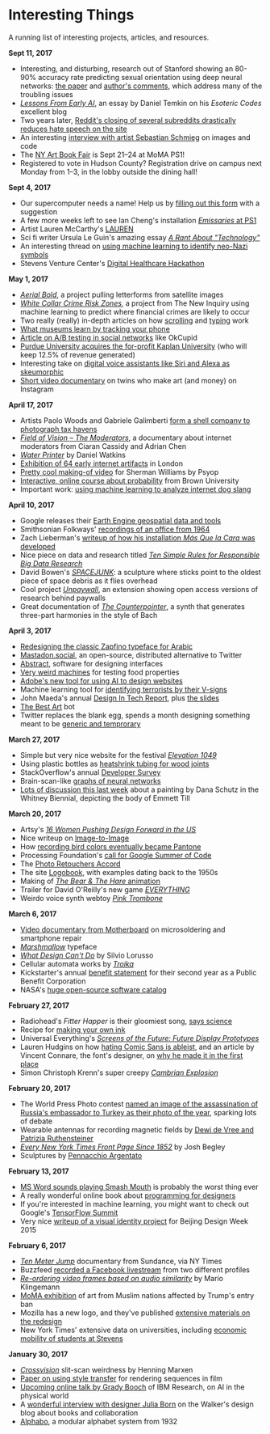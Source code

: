 # Interesting Things

A running list of interesting projects, articles, and resources.

**Sept 11, 2017**  

* Interesting, and disturbing, research out of Stanford showing an 80-90% accuracy rate predicting sexual orientation using deep neural networks: [the paper](https://osf.io/zn79k/) and [author's comments](https://docs.google.com/document/d/11oGZ1Ke3wK9E3BtOFfGfUQuuaSMR8AO2WfWH3aVke6U/preview), which address many of the troubling issues  
* [*Lessons From Early AI*](http://esoteric.codes/post/162280173308/lessons-from-early-ai-on-cognition-and-reasoning), an essay by Daniel Temkin on his *Esoteric Codes* excellent blog  
* Two years later, [Reddit's closing of several subreddits drastically reduces hate speech on the site](http://comp.social.gatech.edu/papers/cscw18-chand-hate.pdf)  
* An interesting [interview with artist Sebastian Schmieg](https://unthinking.photography/themes/machine-vision/the-politics-of-image-search-a-conversation-with-sebastian-schmieg-part-ii) on images and code  
* The [NY Art Book Fair](http://nyartbookfair.com/) is Sept 21–24 at MoMA PS1!  
* Registered to vote in Hudson County? Registration drive on campus next Monday from 1–3, in the lobby outside the dining hall!  

**Sept 4, 2017**  

* Our supercomputer needs a name! Help us by [filling out this form](https://goo.gl/forms/6YoQ7YQlZhSw4Lsl1) with a suggestion  
* A few more weeks left to see Ian Cheng's installation [*Emissaries* at PS1](http://iancheng.com/#simulations)  
* Artist Lauren McCarthy's [LAUREN](http://www.creativeapplications.net/webapp/lauren-smart-human-home-intelligence/)  
* Sci fi writer Ursula Le Guin's amazing essay [*A Rant About "Technology"*](http://www.ursulakleguin.com/Note-Technology.html)  
* An interesting thread on [using machine learning to identify neo-Nazi symbols](https://twitter.com/emilymaxima/status/905445894866124801)  
* Stevens Venture Center's [Digital Healthcare Hackathon](https://www.stevens.edu/research-entrepreneurship/stevens-venture-center/about/events/digital-healthcare-hackathon)  

**May 1, 2017**  

* [*Aerial Bold*](http://type.aerial-bold.com/data/), a project pulling letterforms from satellite images  
* [*White Collar Crime Risk Zones*](https://whitecollar.thenewinquiry.com), a project from The New Inquiry using machine learning to predict where financial crimes are likely to occur  
* Two really (really) in-depth articles on how [scrolling](https://pavelfatin.com/scrolling-with-pleasure/) and [typing](https://pavelfatin.com/typing-with-pleasure/) work  
* [What museums learn by tracking your phone](http://www.gizmodo.co.uk/2017/04/exclusive-heres-what-museums-learn-by-tracking-your-phone/)  
* [Article on A/B testing in social networks](https://tech.okcupid.com/the-pitfalls-of-a-b-testing-in-social-networks/) like OkCupid  
* [Purdue University acquires the for-profit Kaplan University](https://www.washingtonpost.com/news/grade-point/wp/2017/04/27/purdue-acquires-for-profit-kaplan-university) (who will keep 12.5% of revenue generated)  
* Interesting take on [digital voice assistants like Siri and Alexa as skeumorphic](https://uxdesign.cc/the-new-skeuomorphism-is-in-your-voice-assistant-3b14a6553a0e)  
* [Short video documentary](https://www.youtube.com/watch?v=WzI8e8zc_Vo) on twins who make art (and money) on Instagram  

**April 17, 2017**  

* Artists Paolo Woods and Gabriele Galimberti [form a shell company to photograph tax havens](https://hyperallergic.com/370843/artists-form-shell-company-to-visit-and-photograph-tax-havens/)  
* [*Field of Vision – The Moderators*](https://vimeo.com/213152344), a documentary about internet moderators from Ciaran Cassidy and Adrian Chen  
* [*Water Printer*](http://neural.it/2017/04/water-printer-description/) by Daniel Watkins  
* [Exhibition of 64 early internet artifacts](https://hyperallergic.com/371282/64-highlights-of-the-internets-early-years-from-the-first-webcam-to-a-net-art-gallery/) in London  
* [Pretty cool making-of video](https://www.facebook.com/plugins/video.php?href=https%3A%2F%2Fwww.facebook.com%2Fpsyop%2Fvideos%2Fvb.7539924726%2F10155172385954727%2F%3Ftype%3D3) for Sherman Williams by Psyop  
* [Interactive, online course about probability](http://students.brown.edu/seeing-theory/basic-probability/index.html#first) from Brown University  
* Important work: [using machine learning to analyze internet dog slang](http://gutterstats.com/2017/04/16/pupper2vec-analysing-internet-dog-slang-with-machine-learning/)  

**April 10, 2017**  

* Google releases their [Earth Engine geospatial data and tools](https://www.youtube.com/watch?v=M2OFaYmsvoE&list=WL&index=124)  
* Smithsonian Folkways' [recordings of an office from 1964](http://www.folkways.si.edu/sounds-of-the-office/album/smithsonian)  
* Zach Lieberman's [writeup of how his installation *Más Que la Cara* was developed](https://medium.com/@zachlieberman/m%C3%A1s-que-la-cara-overview-48331a0202c0)  
* Nice piece on data and research titled [*Ten Simple Rules for Responsible Big Data Research*](http://journals.plos.org/ploscompbiol/article?id=10.1371/journal.pcbi.1005399)  
* David Bowen's [*SPACEJUNK*](http://www.dwbowen.com/spacejunk/): a sculpture where sticks point to the oldest piece of space debris as it flies overhead  
* Cool project [*Unpaywall*](http://blogs.lse.ac.uk/impactofsocialsciences/2017/04/04/announcing-unpaywall-unlocking-openaccess-versions-of-paywalled-research-articles-as-you-browse/), an extension showing open access versions of research behind paywalls  
* Great documentation of [*The Counterpointer*](http://www.luisapereira.net/projects/project/the-counterpointer-III/), a synth that generates three-part harmonies in the style of Bach  



**April 3, 2017**  

* [Redesigning the classic Zapfino typeface for Arabic](https://www.fastcodesign.com/3042235/how-to-redesign-an-iconic-typeface-for-arabic)  
* [Mastadon.social](https://mastodon.social/about), an open-source, distributed alternative to Twitter  
* [Abstract](https://www.abstractapp.com/), software for designing interfaces  
* [Very weird machines](http://www.cooksscience.com/articles/story/the-very-weird-world-of-highly-specialized-food-testing-machines/) for testing food properties  
* [Adobe's new tool for using AI to design websites](https://www.fastcodesign.com/3068884/adobe-is-building-an-ai-to-automate-web-design-should-you-worry)  
* Machine learning tool for [identifying terrorists by their V-signs](https://www.technologyreview.com/s/600971/machine-learning-algorithm-aims-to-identify-terrorists-using-the-v-signs-they-make/)  
* John Maeda's annual [Design In Tech Report](https://designintechreport.wordpress.com/2017/03/12/design-in-tech-report-2017-video/), plus [the slides](https://designintechreport.files.wordpress.com/2017/03/dit-2017-1-0-2-sunday-compressed.pdf)  
* [The Best Art](http://nicole.pizza/the-best-art/) bot  
* Twitter replaces the blank egg, spends a month designing something meant to be [generic and temprorary](https://www.fastcodesign.com/90107712/inside-twitterand8217s-obsessive-quest-to-ditch-the-egg)  

**March 27, 2017**

* Simple but very nice website for the festival [*Elevation 1049*](https://www.elevation1049.org/en/gstaad/)  
* Using plastic bottles as [heatshrink tubing for wood joints](https://vimeo.com/172330337)  
* StackOverflow's annual [Developer Survey](https://stackoverflow.com/insights/survey/2017/)  
* Brain-scan-like [graphs of neural networks](http://www.wired.co.uk/gallery/machine-learning-graphcore-pictures-inside-ai)  
* [Lots of discussion this last week](https://www.theguardian.com/artanddesign/2017/mar/21/whitney-biennial-emmett-till-painting-dana-schutz) about a painting by Dana Schutz in the Whitney Biennial, depicting the body of Emmett Till  

**March 20, 2017**  

* Artsy's [*16 Women Pushing Design Forward in the US*](https://www.artsy.net/article/artsy-editorial-16-women-pushing-design-forward-united-states)  
* Nice writeup on [Image-to-Image](https://affinelayer.com/pixsrv/)  
* How [recording bird colors eventually became Pantone](http://hyperallergic.com/283388/the-bird-based-color-system-that-eventually-became-pantone/)  
* Processing Foundation's [call for Google Summer of Code](https://summerofcode.withgoogle.com/organizations/4962961559912448/)  
* The [Photo Retouchers Accord](http://www.retouchersaccord.com/)  
* The site [Logobook](https://www.creativereview.co.uk/new-website-logobook-archives-logos-going-back-50s/), with examples dating back to the 1950s  
* Making of [*The Bear & The Hare* animation](https://vimeo.com/78254514)  
* Trailer for David O'Reilly's new game [*EVERYTHING*](https://www.youtube.com/watch?v=JYHp8LwBUzo&feature=youtu.be)  
* Weirdo voice synth webtoy [*Pink Trombone*](http://www.dood.al/pinktrombone)  

**March 6, 2017**

* [Video documentary from Motherboard](https://motherboard.vice.com/en_us/article/watch-the-master-microfixer-jessa-jones-at-work) on microsoldering and smartphone repair  
* [*Marshmallow*](https://positype.com/marshmallow/) typeface  
* [*What Design Can't Do*](http://networkcultures.org/entreprecariat/what-design-cant-do/) by Silvio Lorusso  
* Cellular automata works by [*Troika*](http://www.creativeapplications.net/objects/trickle-down-aesthetics-cellular-automata-in-recent-works-by-troika/)  
* Kickstarter's annual [benefit statement](https://www.kickstarter.com/year/2016/benefit-statement?ref=email_announcement) for their second year as a Public Benefit Corporation  
* NASA's [huge open-source software catalog](https://software.nasa.gov)  

**February 27, 2017**

* Radiohead's *Fitter Happer* is their gloomiest song, [says science](http://rcharlie.com/2017-02-16-fitteR-happieR/)  
* Recipe for [making your own ink](http://recipes.hypotheses.org/8935)  
* Universal Everything's [*Screens of the Future: Future Display Prototypes*](http://universaleverything.com/projects/screens-of-the-future/)  
* Lauren Hudgins on how [hating Comic Sans is ableist](https://theestablishment.co/hating-comic-sans-is-ableist-bc4a4de87093#.f7kxjs258), and an article by Vincent Connare, the font's designer, on [why he made it in the first place](http://www.connare.com/whycomic.htm)  
* Simon Christoph Krenn's super creepy [*Cambrian Explosion*](https://vimeo.com/200373210?ref=fb-share)  

**February 20, 2017**

* The World Press Photo contest [named an image of the assassination of Russia's embassador to Turkey as their photo of the year](https://lens.blogs.nytimes.com/2017/02/13/the-worlds-best-photo-world-press-awards/?smid=tw-share), sparking lots of debate  
* Wearable antennas for recording magnetic fields by [Dewi de Vree and Patrizia Ruthensteiner](http://neural.it/2017/02/magnetoceptia-audio-rituals-with-wearable-antennas/)  
* [*Every New York Times Front Page Since 1852*](https://vimeo.com/204951759) by Josh Begley  
* Sculptures by [Pennacchio Argentato](http://www.pennacchioargentato.com/)  

**February 13, 2017**  

* [MS Word sounds playing Smash Mouth](https://www.youtube.com/watch?v=ahXQ7e8w7mQ) is probably the worst thing ever  
* A really wonderful online book about [programming for designers](https://programmingdesignsystems.com/introduction/)  
* If you're interested in machine learning, you might want to check out Google's [TensorFlow Summit](https://events.withgoogle.com/tensorflow-dev-summit/watch-the-videos/#content)  
* Very nice [writeup of a visual identity project](http://lava.nl/projects/bjdw) for Beijing Design Week 2015  

**February 6, 2017**  

* [*Ten Meter Jump*](https://www.nytimes.com/video/opinion/100000004882589/ten-meter-tower.html) documentary from Sundance, via NY Times  
* Buzzfeed [recorded a Facebook livestream](https://www.buzzfeed.com/lamvo/this-is-what-facebooks-filter-bubble-actually-looks-like?utm_term=.ucgdPPv4e#.sa1900J3y) from two different profiles  
* [*Re-ordering video frames based on audio similarity*](https://www.youtube.com/watch?v=sb6yXR0ndFI) by Mario Klingemann  
* [MoMA exhibition](https://www.nytimes.com/2017/02/03/arts/design/moma-protests-trump-entry-ban-with-work-by-artists-from-muslim-nations.html) of art from Muslim nations affected by Trump's entry ban  
* Mozilla has a new logo, and they've published [extensive materials on the redesign](https://blog.mozilla.org/opendesign/now-for-the-fun-part/)  
* New York Times' extensive data on universities, including [economic mobility of students at Stevens](https://www.nytimes.com/interactive/projects/college-mobility/stevens-institute-of-technology)  


**January 30, 2017**

* [*Crossvision*](http://www.marxen.design/pages/crossvision.html) slit-scan weirdness by Henning Marxen  
* [Paper on using style transfer](https://arxiv.org/pdf/1701.04928v1.pdf) for rendering sequences in film  
* [Upcoming online talk by Grady Booch](http://www.sercuarc.org/events/serc-talks-what-is-the-self/) of IBM Research, on AI in the physical world  
* A [wonderful interview with designer Julia Born](http://blogs.walkerart.org/design/2017/01/23/a-public-character-shannon-ebner-designed-julia-born-interview) on the Walker's design blog about books and collaboration  
* [Alphabo](https://www.flickr.com/photos/taffeta/sets/72157675648841716), a modular alphabet system from 1932  

